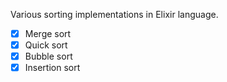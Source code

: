 Various sorting implementations in Elixir language.

- [x] Merge sort
- [x] Quick sort
- [x] Bubble sort
- [x] Insertion sort
